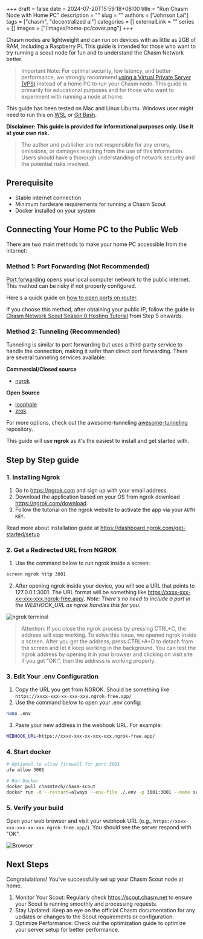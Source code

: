 +++ 
draft = false
date = 2024-07-20T15:59:18+08:00
title = "Run Chasm Node with Home PC"
description = ""
slug = ""
authors = ["Johnson Lai"]
tags = ["chasm", "decentralized ai"]
categories = []
externalLink = ""
series = []
images = ["/images/home-pc/cover.png"]
+++

Chasm nodes are lightweight and can run on devices with as little as 2GB of RAM, including a Raspberry Pi. This guide is intended for those who want to try running a scout node for fun and to understand the Chasm Network better. 

> Important Note: For optimal security, low latency, and better performance, we strongly recommend [using a Virtual Private Server (VPS)](https://superoo7.com/posts/chasm-network-scout-hosting/) instead of a home PC to run your Chasm node. This guide is primarily for educational purposes and for those who want to experiment with running a node at home.


This guide has been tested on Mac and Linux Ubuntu. Windows user might need to run this on [WSL](https://learn.microsoft.com/en-us/windows/wsl/install) or [Git Bash](https://git-scm.com/downloads).

**Disclaimer: This guide is provided for informational purposes only. Use it at your own risk.**

> The author and publisher are not responsible for any errors, omissions, or damages resulting from the use of this information. Users should have a thorough understanding of network security and the potential risks involved. 


## Prerequisite

- Stable internet connection
- Minimum hardware requirements for running a Chasm Scout
- Docker installed on your system

## Connecting Your Home PC to the Public Web

There are two main methods to make your home PC accessible from the internet:

### Method 1: Port Forwarding (Not Recommended)

[Port forwarding](https://en.wikipedia.org/wiki/Port_forwarding) opens your local computer network to the public internet. This method can be risky if not properly configured.

Here's a quick guide on [how to open ports on router](https://nordvpn.com/blog/open-ports-on-router/).

If you choose this method, after obtaining your public IP, follow the guide in [Chasm Network Scout Season 0 Hosting Tutorial](https://superoo7.com/posts/chasm-network-scout-hosting/) from Step 5 onwards.

### Method 2: Tunneling (Recommended)

Tunneling is similar to port forwarding but uses a third-party service to handle the connection, making it safer than direct port forwarding. There are several tunneling services available:

**Commercial/Closed source**
- [ngrok](https://ngrok.com)

**Open Source**
- [loophole](https://loophole.cloud/)
- [zrok](https://zrok.io/)

For more options, check out the awesome-tunneling [awesome-tunneling](https://github.com/anderspitman/awesome-tunneling) repository.

This guide will use **ngrok** as it's the easiest to install and get started with.

## Step by Step guide

### 1. Installing Ngrok

1.	Go to https://ngrok.com and sign up with your email address.
2.	Download the application based on your OS from ngrok download https://ngrok.com/download.
3.	Follow the tutorial on the ngrok website to activate the app via your `AUTH KEY`.

Read more about installation guide at https://dashboard.ngrok.com/get-started/setup

### 2. Get a Redirected URL from NGROK

1.	Use the command below to run ngrok inside a screen:
```sh
screen ngrok http 3001
```

2.	After opening ngrok inside your device, you will see a URL that points to 127.0.0.1:3001. The URL format will be something like https://xxxx-xxx-xx-xxx-xxx.ngrok-free.app/.
_Note: There's no need to include a port in the WEBHOOK_URL as ngrok handles this for you._

![ngrok terminal](/images/home-pc/ngrok-terminal.png)

> Attention: If you close the ngrok process by pressing CTRL+C, the address will stop working. To solve this issue, we opened ngrok inside a screen. After you get the address, press CTRL+A+D to detach from the screen and let it keep working in the background. You can test the ngrok address by opening it in your browser and clicking on visit site. If you get “OK!”, then the address is working properly.

### 3. Edit Your .env Configuration
1.	Copy the URL you get from NGROK. Should be something like `https://xxxx-xxx-xx-xxx-xxx.ngrok-free.app/`
2.	Use the command below to open your .env config:
```sh
nano .env
```
3.	Paste your new address in the webhook URL. For example:
```sh
WEBHOOK_URL=https://xxxx-xxx-xx-xxx-xxx.ngrok-free.app/
```

### 4. Start docker


```sh
# Optional to allow firewall for port 3001
ufw allow 3001

# Run Docker
docker pull chasmtech/chasm-scout
docker run -d --restart=always --env-file ./.env -p 3001:3001 --name scout chasmtech/chasm-scout
```

### 5. Verify your build

Open your web browser and visit your webhook URL (e.g., `https://xxxx-xxx-xxx-xx-xxx.ngrok-free.app/`). You should see the server respond with "OK".

![Browser](/images/home-pc/ngrok-browser.jpeg)


## Next Steps

Congratulations! You've successfully set up your Chasm Scout node at home.

1.	Monitor Your Scout: Regularly check https://scout.chasm.net to ensure your Scout is running smoothly and processing requests.
2.	Stay Updated: Keep an eye on the official Chasm documentation for any updates or changes to the Scout requirements or configuration.
3.	Optimize Performance: Check out the optimization guide to optimize your server setup for better performance.